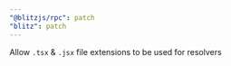 ```yaml
---
"@blitzjs/rpc": patch
"blitz": patch
---
```


Allow `.tsx` & `.jsx` file extensions to be used for resolvers
